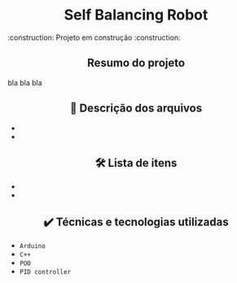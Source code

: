 <h1 align="center"> Self Balancing Robot </h1>
<p> 
    :construction:  Projeto em construção  :construction:
</p>

<h2 align="center">  Resumo do projeto </h2>
<p> bla bla bla </p>

<h2 align="center">  📁 Descrição dos arquivos </h2>
<ul align="center">
	<li> </li>
	<li> </li>
</ul>

<h2 align="center">  🛠️ Lista de itens </h2>
<ul align="center">
	<li> </li>
	<li> </li>
</ul>

<h2 align="center">  ✔️ Técnicas e tecnologias utilizadas </h2>

- ``Arduino``
- ``C++``
- ``POO``
- ``PID controller``
